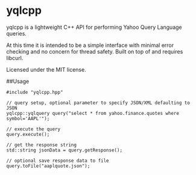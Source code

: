 yqlcpp
======

yqlcpp is a lightweight C++ API for performing Yahoo Query Language queries. 

At this time it is intended to be a simple interface with minimal error 
checking and no concern for thread safety. Built on top of and requires libcurl.

Licensed under the MIT license.

##Usage

```
#include "yqlcpp.hpp"

// query setup, optional parameter to specify JSON/XML defaulting to JSON
yqlcpp::yqlquery query("select * from yahoo.finance.quotes where symbol='AAPL'");

// execute the query
query.execute();

// get the response string
std::string jsonData = query.getResponse();
	
// optional save response data to file	
query.toFile("aaplquote.json");
```
